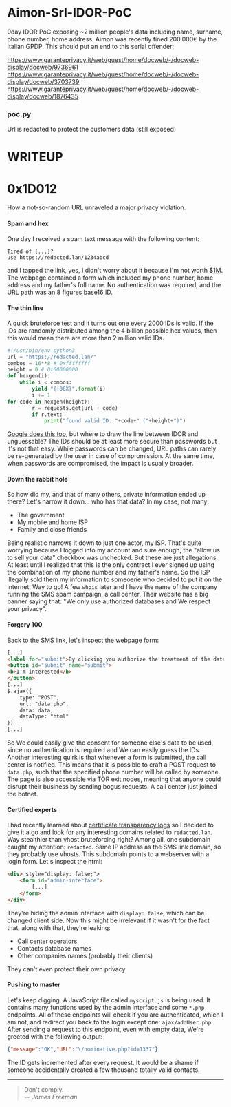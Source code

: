 # Aimon-Srl-IDOR-PoC
0day IDOR PoC exposing ~2 million people's data including name, surname, phone number, home address. 
Aimon was recently fined 200.000€ by the Italian GPDP. This should put an end to this serial offender:

<https://www.garanteprivacy.it/web/guest/home/docweb/-/docweb-display/docweb/9736961>
<https://www.garanteprivacy.it/web/guest/home/docweb/-/docweb-display/docweb/3703739>
<https://www.garanteprivacy.it/web/guest/home/docweb/-/docweb-display/docweb/1876435>

### poc.py
Url is redacted to protect the customers data (still exposed)

# WRITEUP

# 0x1D012
How a not-so-random URL unraveled a major privacy violation.

#### Spam and hex
One day I received a spam text message with the following content:
```
Tired of [...]?
use https://redacted.lan/1234abcd
```
and I tapped the link, yes, I didn't worry about it because I'm not worth [$1M](https://web.archive.org/web/20220113021824/https://citizenlab.ca/2021/09/forcedentry-nso-group-imessage-zero-click-exploit-captured-in-the-wild/).
The webpage contained a form which included my phone number, home address and my father's full name.
No authentication was required, and the URL path was an 8 figures base16 ID.

#### The thin line
A quick bruteforce test and it turns out one every 2000 IDs is valid.
If the IDs are randomly distributed among the 4 billion possible hex values,
then this would mean there are more than 2 million valid IDs.
```python
#!/usr/bin/env python3
url = "https://redacted.lan/"
combos = 16**8 # 0xffffffff 
height = 0 # 0x00000000
def hexgen(i):
    while i < combos:
        yield "{:08X}".format(i)
        i += 1
for code in hexgen(height):
        r = requests.get(url + code)
        if r.text:
        	print("found valid ID: "+code+" ("+height+")")        
```
[Google does this too](https://web.archive.org/web/20211124085739/https://www.theverge.com/2015/6/23/8830977/google-photos-security-public-url-privacy-protected), but where to draw the line between IDOR and unguessable?
The IDs should be at least more secure than passwords but it's not that easy.
While passwords can be changed, URL paths can rarely be re-generated by the user in case of compromission.
At the same time, when passwords are compromised, the impact is usually broader.

#### Down the rabbit hole
So how did my, and that of many others, private information ended up there?
Let's narrow it down... who has that data?
In my case, not many:  

* The government  
* My mobile and home ISP
* Family and close friends  

Being realistic narrows it down to just one actor, my ISP.
That's quite worrying because I logged into my account and sure enough,
the "allow us to sell your data" checkbox was unchecked.
But these are just allegations.
At least until I realized that this is the only contract I ever signed up using the combination of my phone number and my father's name.
So the ISP illegally sold them my information to someoene who decided to put it on the internet.
Way to go!
A few `whois` later and I have the name of the company running the SMS spam campaign, a call center.
Their website has a big banner saying that: "We only use authorized databases and We respect your privacy".

#### Forgery 100
Back to the SMS link, let's inspect the webpage form:
```html
[...]
<label for="submit">By clicking you authorize the treatment of the data.</label>
<button id="submit" name="submit">
<b>I'm interested</b>
</button>
[...]
$.ajax({
	type: "POST",
	url: "data.php",
	data: data,
	dataType: "html"
})
[...]
```
So We could easily give the consent for someone else's data to be used, since no authentication is required and We can easily guess the IDs.
Another interesting quirk is that whenever a form is submitted, the call center is notified.
This means that it is possible to craft a POST request to `data.php`,
such that the specified phone number will be called by someone.
The page is also accessible via TOR exit nodes,
meaning that anyone could disrupt their business by sending bogus requests.
A call center just joined the botnet.

#### Certified experts
I had recently learned about [certificate transparency logs](https://crt.sh)
so I decided to give it a go and look for any interesting domains related to `redacted.lan`.
Way stealthier than vhost bruteforcing right?
Among all, one subdomain caught my attention: `redacted`.
Same IP address as the SMS link domain, so they probably use vhosts.
This subdomain points to a webserver with a login form.
Let's inspect the html:
```html
<div> style="display: false;">
	<form id="admin-interface">
		[...]
	</form>
</div>
```
They're hiding the admin interface with `display: false`, which can be changed client side.
Now this might be irrelevant if it wasn't for the fact that, along with that, they're leaking:

* Call center operators
* Contacts database names
* Other companies names (probably their clients)

They can't even protect their own privacy.

#### Pushing to master
Let's keep digging. A JavaScript file called `myscript.js` is being used.
It contains many functions used by the admin interface and some `*.php` endpoints.
All of these endpoints will check if you are authenticated, which I am not,
and redirect you back to the login except one: `ajax/addUser.php`.
After sending a request to this endpoint, even with empty data, We're greeted with the following output:
```json
{"message":"OK","URL":"\/nominative.php?id=1337"}
```
The ID gets incremented after every request.
It would be a shame if someone accidentally created a few thousand totally valid contacts.

---
> Don't comply.  
> -- _James Freeman_



